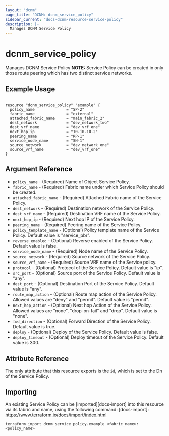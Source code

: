 ```yaml
---
layout: "dcnm"
page_title: "DCNM: dcnm_service_policy"
sidebar_current: "docs-dcnm-resource-service-policy"
description: |-
  Manages DCNM Service Policy
---
```


# dcnm_service_policy

Manages DCNM Service Policy
**NOTE:** Service Policy can be created in only those route peering which has two distinct service networks.

## Example Usage

```hcl

resource "dcnm_service_policy" "example" {
  policy_name              = "SP-2"
  fabric_name              = "external"
  attached_fabric_name     = "main_fabric_2"
  dest_network             = "dev_network_two"
  dest_vrf_name            = "dev_vrf_one"
  next_hop_ip              = "10.10.10.2"
  peering_name             = "RP-1"
  service_node_name        = "SN-1"
  source_network           = "dev_network_one"
  source_vrf_name          = "dev_vrf_one"
}

```

## Argument Reference

- `policy_name` - (Required) Name of Object Service Policy.
- `fabric_name` - (Required) Fabric name under which Service Policy should be created.
- `attached_fabric_name` - (Required) Attached Fabric name of the Service Policy.
- `dest_network` - (Required) Destination network of the Service Policy.
- `dest_vrf_name` - (Required) Destination VRF name of the Service Policy.
- `next_hop_ip` - (Required) Next hop IP of the Service Policy.
- `peering_name` - (Required) Peering name of the Service Policy.
- `policy_template_name` - (Optional) Policy template name of the Service Policy. Default value is "service_pbr".
- `reverse_enabled` - (Optional) Reverse enabled of the Service Policy. Default value is false.
- `service_node_name` - (Required) Node name of the Service Policy.
- `source_network` - (Required) Source network of the Service Policy.
- `source_vrf_name` - (Required) Source VRF name of the Service policy.
- `protocol` - (Optional) Protocol of the Service Policy. Default value is "ip".
- `src_port` - (Optional) Source port of the Service Policy. Default value is "any".
- `dest_port` - (Optional) Destination Port of the Service Policy. Default value is "any".
- `route_map_action` - (Optional) Route map action of the Service Policy. Allowed values are "deny" and "permit". Default value is "permit".
- `next_hop_action` - (Optional) Next hop Action of the Service Policy. Allowed values are "none", "drop-on-fail" and "drop". Default value is "none".
- `fwd_direction` - (Optional) Forward Direction of the Service Policy. Default value is true.
- `deploy` - (Optional) Deploy of the Service Policy. Default value is false.
- `deploy_timeout` - (Optional) Deploy timeout of the Service Policy. Default value is 300.

## Attribute Reference

The only attribute that this resource exports is the `id`, which is set to the
Dn of the Service Policy.

## Importing

An existing Service Policy can be [imported][docs-import] into this resource via its fabric and name, using the following command:
[docs-import]: https://www.terraform.io/docs/import/index.html

```
terraform import dcnm_service_policy.example <fabric_name>:<policy_name>
```
